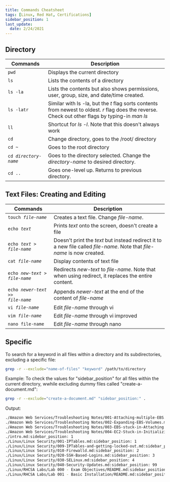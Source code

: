```yaml
---
title: Commands Cheatsheet
tags: [Linux, Red Hat, Certifications]
sidebar_position: 1
last_update:
  date: 2/24/2021
---
```


<!-- > This is the first-part of a series of bite-sized Linux sessions.
> Easy to digest with only the important details you need to know!

Hey there! You're probably looking for a quick and short but concise way to get your hands dirty in the command line. In this multi-part series, we'll skip over the history lessons as I'm sure lots of tutorials have shown how Linus Torvalds came up with the idea of Linux. <br>
Now, onto the main material! 😃 -->

## Directory

| Commands | Description | 
| --- | --- |
| <code>pwd</code> | Displays the current directory |
| <code>ls </code> | Lists the contents of a directory |
| <code>ls -la</code> | Lists the contents but also shows permissions, user, group, size, and date/time created.
| <code>ls -latr</code> | Similar with ls -la, but the *t* flag sorts contents from newest to oldest. *r* flag does the reverse.<br/>Check out other flags by typing-in *man ls*
| <code>ll</code> | Shortcut for *ls -l*. Note that this doesn't always work |
| <code>cd</code> | Change directory, goes to the /root/ directory |
| <code>cd ~</code> | Goes to the root directory |
| <code>cd *directory-name*</code> | Goes to the directory selected. Change the *directory-name* to desired directory. |
| <code>cd ..</code> | Goes one-level up. Returns to previous directory. | 


## Text Files: Creating and Editing

| Commands | Description | 
| --- | --- |
| <code>touch *file-name*</code> | Creates a text file. Change *file-name*.| 
| <code>echo *text*</code> | Prints *text* onto the screen, doesn't create a file | 
| <code>echo *text* > *file-name* </code> | Doesn't print the *text* but instead redirect it to a new file called *file-name*. Note that *file-name* is now created.| 
| <code>cat *file-name*</code> | Display contents of text file| 
| <code>echo *new-text* > *file-name*</code> | Redirects *new-text* to *file-name*. Note that when using redirect, it replaces the entire content.| 
| <code>echo *newer-text* >> *file-name*</code> | Appends *newer-text* at the end of the content of *file-name*| 
| <code>vi *file-name*</code> | Edit *file-name* through vi| 
| <code>vim *file-name*</code> | Edit *file-name* through vi improved| 
| <code>nano file-name</code> | Edit *file-name* through nano| 


## Specific 

To search for a keyword in all files within a directory and its subdirectories, excluding a specific file:

```bash
grep -r --exclude="name-of-files" "keyword" /path/to/directory 
```

Example: To check the values for "sidebar_position" for all files within the current directory, wwhile excluding dummy files called "create-a-document.md":

```bash
grep -r --exclude="create-a-document.md" "sidebar_position:" . 
```

Output:

```bash
./Amazon Web Services/Troubleshooting Notes/001-Attaching-multiple-EBS.md:sidebar_position: 1
./Amazon Web Services/Troubleshooting Notes/002-Expanding-EBS-Volumes.md:sidebar_position: 2
./Amazon Web Services/Troubleshooting Notes/003-EBS-stuck-in-Attaching.md:sidebar_position: 4
./Amazon Web Services/Troubleshooting Notes/004-EC2-Stuck-in-Initializing.md:sidebar_position: 52
./intro.md:sidebar_position: 1
./Linux/Linux Security/001-IPTables.md:sidebar_position: 1
./Linux/Linux Security/009-IPTables-and-getting-locked-out.md:sidebar_position: 9
./Linux/Linux Security/010-Firewalld.md:sidebar_position: 2
./Linux/Linux Security/020-SSH-Based-Logins.md:sidebar_position: 3
./Linux/Linux Security/030-SELinux.md:sidebar_position: 4
./Linux/Linux Security/040-Security-Updates.md:sidebar_position: 99
./Linux/RHCSA Labs/Lab 000 - Exam Objectives/README.md:sidebar_position: 1
./Linux/RHCSA Labs/Lab 001 - Basic Installation/README.md:sidebar_position: 1 
```